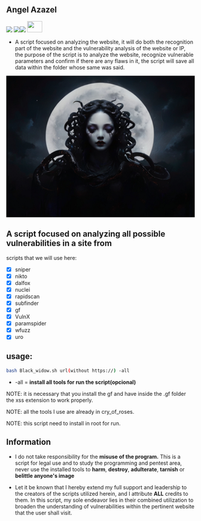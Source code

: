 ## Angel Azazel
 <img src="https://img.shields.io/badge/Status-Beta-orange"> <img src="https://img.shields.io/badge/Licence-MIT-yellowgreen"><img src="https://img.shields.io/badge/Download-Now-green">
            <img src="https://cdn.jsdelivr.net/gh/devicons/devicon@latest/icons/bash/bash-original.svg"  height=30 width=40 />
          

-  A script focused on analyzing the website, it will do both the recognition part of the website and the vulnerability analysis of the website or IP, the purpose of the script is to analyze the website, recognize vulnerable parameters and confirm if there are any flaws in it, the script will save all data within the folder whose same was said.


<img src="src/princess.jpg">


## A script focused on analyzing all possible vulnerabilities in a site from  

scripts that we will use here:
- [x] sniper
- [x] nikto
- [x] dalfox
- [x] nuclei
- [x] rapidscan
- [x] subfinder
- [x] gf
- [x] VulnX
- [x] paramspider
- [x] wfuzz
- [x] uro

## usage:
```bash
bash Black_widow.sh url(without https://) -all
```

-  -all = **install all tools for run the script(opcional)** 

NOTE: it is necessary that you install the gf and have inside
the .gf folder the xss extension to work properly.


NOTE: all the tools I use are already in cry_of_roses.

NOTE: this script need to install in root for run.


## Information
-  I do not take responsibility for the **misuse of the program.** This is a script for legal use and to study the programming and pentest area, never use the installed tools to **harm**, **destroy**, **adulterate**, **tarnish** or **belittle anyone's image**

-  Let it be known that I hereby extend my full support and leadership to the creators of the scripts utilized herein, and I attribute **ALL** credits to them. In this script, my sole endeavor lies in their combined utilization to broaden the understanding of vulnerabilities within the pertinent website that the user shall visit.

